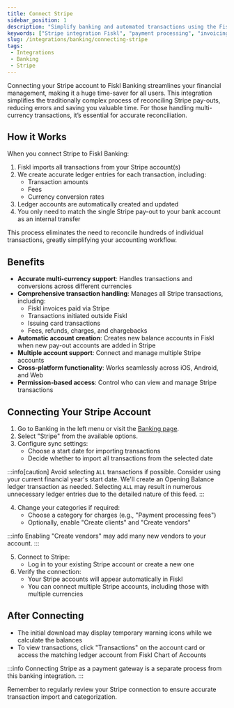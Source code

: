```yaml
---
title: Connect Stripe
sidebar_position: 1
description: "Simplify banking and automated transactions using the Fiskl-Stripe integration: Enjoy seamless accounting and improved cash flow management."
keywords: ["Stripe integration Fiskl", "payment processing", "invoicing software", "small business payments", "banking", "Fiskl tools"]
slug: /integrations/banking/connecting-stripe
tags:
 - Integrations
 - Banking
 - Stripe
---
```


Connecting your Stripe account to Fiskl Banking streamlines your financial management, making it a huge time-saver for all users. This integration simplifies the traditionally complex process of reconciling Stripe pay-outs, reducing errors and saving you valuable time. For those handling multi-currency transactions, it’s essential for accurate reconciliation.

## How it Works

When you connect Stripe to Fiskl Banking:

1. Fiskl imports all transactions from your Stripe account(s)
2. We create accurate ledger entries for each transaction, including:
   - Transaction amounts
   - Fees
   - Currency conversion rates
3. Ledger accounts are automatically created and updated
4. You only need to match the single Stripe pay-out to your bank account as an internal transfer

This process eliminates the need to reconcile hundreds of individual transactions, greatly simplifying your accounting workflow.

## Benefits

- **Accurate multi-currency support**: Handles transactions and conversions across different currencies
- **Comprehensive transaction handling**: Manages all Stripe transactions, including:
  - Fiskl invoices paid via Stripe
  - Transactions initiated outside Fiskl
  - Issuing card transactions
  - Fees, refunds, charges, and chargebacks
- **Automatic account creation**: Creates new balance accounts in Fiskl when new pay-out accounts are added in Stripe
- **Multiple account support**: Connect and manage multiple Stripe accounts
- **Cross-platform functionality**: Works seamlessly across iOS, Android, and Web
- **Permission-based access**: Control who can view and manage Stripe transactions

## Connecting Your Stripe Account

1. Go to Banking in the left menu or visit the [Banking page](https://my.fiskl.com/banking).
2. Select "Stripe" from the available options.
3. Configure sync settings:
   - Choose a start date for importing transactions
   - Decide whether to import all transactions from the selected date

:::info[caution]
Avoid selecting `ALL` transactions if possible. Consider using your current financial year's start date. We'll create an Opening Balance ledger transaction as needed. Selecting `ALL` may result in numerous unnecessary ledger entries due to the detailed nature of this feed.
:::

4. Change your categories if required:
   - Choose a category for charges (e.g., "Payment processing fees")
   - Optionally, enable "Create clients" and "Create vendors"

:::info
Enabling "Create vendors" may add many new vendors to your account.
:::

5. Connect to Stripe:
   - Log in to your existing Stripe account or create a new one
6. Verify the connection:
   - Your Stripe accounts will appear automatically in Fiskl
   - You can connect multiple Stripe accounts, including those with multiple currencies

## After Connecting

- The initial download may display temporary warning icons while we calculate the balances
- To view transactions, click "Transactions" on the account card or access the matching ledger account from Fiskl Chart of Accounts

:::info
Connecting Stripe as a payment gateway is a separate process from this banking integration.
:::

Remember to regularly review your Stripe connection to ensure accurate transaction import and categorization.
